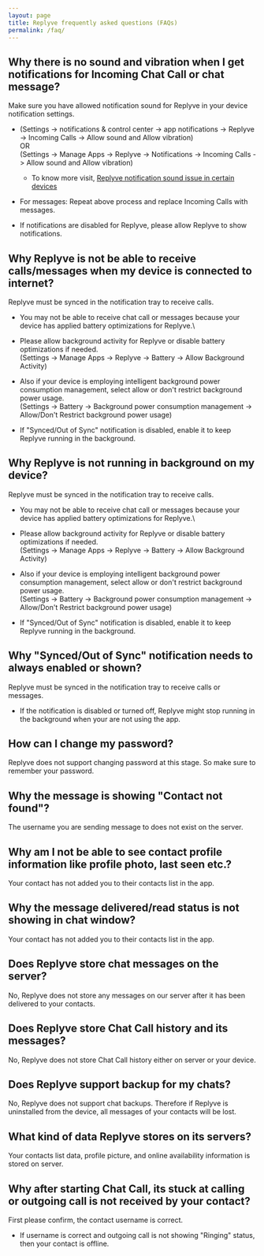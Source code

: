```yaml
---
layout: page
title: Replyve frequently asked questions (FAQs)
permalink: /faq/
---
```


## Why there is no sound and vibration when I get notifications for Incoming Chat Call or chat message?
Make sure you have allowed notification sound for Replyve in your device notification settings.
* (Settings -> notifications & control center -> app notifications -> Replyve -> Incoming Calls -> Allow sound and Allow vibration)\
OR\
(Settings -> Manage Apps -> Replyve -> Notifications -> Incoming Calls -> Allow sound and Allow vibration)

    * To know more visit, [Replyve notification sound issue in certain devices](https://replyve.github.io/notification-sound-issues/)

* For messages:
Repeat above process and replace Incoming Calls with messages.

* If notifications are disabled for Replyve, please allow Replyve to show notifications.

## Why Replyve is not be able to receive calls/messages when my device is connected to internet?
Replyve must be synced in the notification tray to receive calls.
* You may not be able to receive chat call or messages because your device has applied battery optimizations for Replyve.\
* Please allow background activity for Replyve or disable battery optimizations if needed.\
(Settings -> Manage Apps -> Replyve -> Battery -> Allow Background Activity)

* Also if your device is employing intelligent background power consumption management, select allow or don't restrict background power usage.\
(Settings -> Battery -> Background power consumption management -> Allow/Don't Restrict background power usage)

* If "Synced/Out of Sync" notification is disabled, enable it to keep Replyve running in the background.

## Why Replyve is not running in background on my device?
Replyve must be synced in the notification tray to receive calls.
* You may not be able to receive chat call or messages because your device has applied battery optimizations for Replyve.\
* Please allow background activity for Replyve or disable battery optimizations if needed.\
(Settings -> Manage Apps -> Replyve -> Battery -> Allow Background Activity)

* Also if your device is employing intelligent background power consumption management, select allow or don't restrict background power usage.\
(Settings -> Battery -> Background power consumption management -> Allow/Don't Restrict background power usage)

* If "Synced/Out of Sync" notification is disabled, enable it to keep Replyve running in the background.

## Why "Synced/Out of Sync" notification needs to always enabled or shown?
Replyve must be synced in the notification tray to receive calls or messages.

* If the notification is disabled or turned off, Replyve might stop running in the background when your are not using the app.

## How can I change my password?
Replyve does not support changing password at this stage. So make sure to remember your password.

## Why the message is showing "Contact not found"?
The username you are sending message to does not exist on the server.

## Why am I not be able to see contact profile information like profile photo, last seen etc.?
Your contact has not added you to their contacts list in the app.

## Why the message delivered/read status is not showing in chat window?
Your contact has not added you to their contacts list in the app.

## Does Replyve store chat messages on the server?
No, Replyve does not store any messages on our server after it has been delivered to your contacts.

## Does Replyve store Chat Call history and its messages?
No, Replyve does not store Chat Call history either on server or your device.

## Does Replyve support backup for my chats?
No, Replyve does not support chat backups. Therefore if Replyve is uninstalled from the device, all messages of your contacts will be lost.

## What kind of data Replyve stores on its servers?
Your contacts list data, profile picture, and online availability information is stored on server.

## Why after starting Chat Call, its stuck at calling or outgoing call is not received by your contact?
First please confirm, the contact username is correct.
* If username is correct and outgoing call is not showing "Ringing" status, then your contact is offline.
